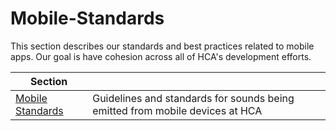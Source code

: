 # Mobile-Standards
This section describes our standards and best practices related to mobile apps. Our goal is have cohesion across all of HCA's development efforts.

<!-- TOC Start -->
| Section |  |
|--|--|
|[Mobile Standards](/Mobile-Standards/mobile-alerting-and-sounds-standard.md)|Guidelines and standards for sounds being emitted from mobile devices at HCA|
<!-- TOC End-->
